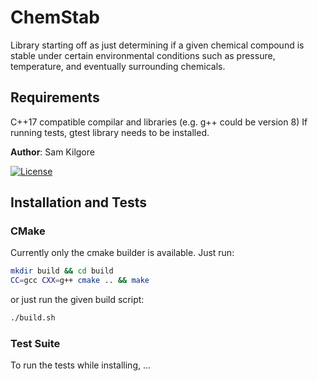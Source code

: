 # ChemStab

Library starting off as just determining if a given chemical compound is stable under certain environmental conditions such as pressure, temperature, and eventually surrounding chemicals.

## Requirements
C++17 compatible compilar and libraries (e.g. g++ could be version 8)
If running tests, gtest library needs to be installed.

**Author**: Sam Kilgore

[![License](https://img.shields.io/badge/Licence-Apache%202.0-blue.svg)](./LICENSE)

## Installation and Tests

### CMake
Currently only the cmake builder is available. Just run:

```sh
mkdir build && cd build
CC=gcc CXX=g++ cmake .. && make
```
or just run the given build script:
```sh
./build.sh
```

### Test Suite

To run the tests while installing, ...

